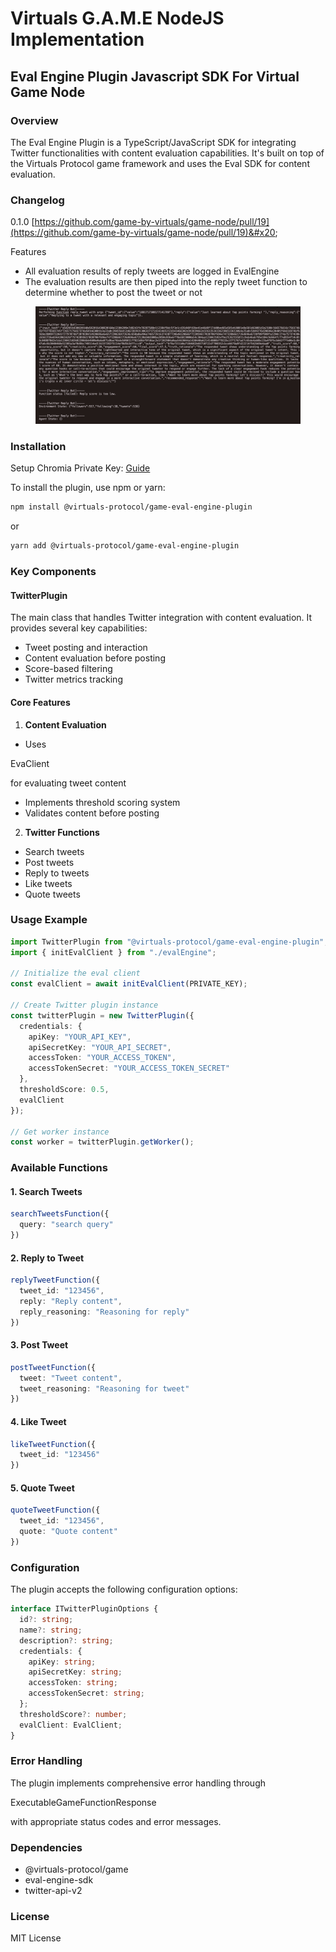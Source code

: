 # Virtuals G.A.M.E NodeJS Implementation

## Eval Engine Plugin Javascript SDK For Virtual Game Node

### Overview

The Eval Engine Plugin is a TypeScript/JavaScript SDK for integrating Twitter functionalities with content evaluation capabilities. It's built on top of the Virtuals Protocol game framework and uses the Eval SDK for content evaluation.



### Changelog

0.1.0 [https://github.com/game-by-virtuals/game-node/pull/19](https://github.com/game-by-virtuals/game-node/pull/19)&#x20;



Features

* All evaluation results of reply tweets are logged in EvalEngine
* The evaluation results are then piped into the reply tweet function to determine whether to post the tweet or not

<figure><img src="../.gitbook/assets/image.png" alt=""><figcaption></figcaption></figure>



### Installation

Setup Chromia Private Key: [Guide](../setup-chromia-account.md)

To install the plugin, use npm or yarn:

```bash
npm install @virtuals-protocol/game-eval-engine-plugin
```

or

```bash
yarn add @virtuals-protocol/game-eval-engine-plugin
```



### Key Components

#### TwitterPlugin

The main class that handles Twitter integration with content evaluation. It provides several key capabilities:

* Tweet posting and interaction
* Content evaluation before posting
* Score-based filtering
* Twitter metrics tracking

#### Core Features

1. **Content Evaluation**

* Uses

EvaClient

for evaluating tweet content

* Implements threshold scoring system
* Validates content before posting

2. **Twitter Functions**

* Search tweets
* Post tweets
* Reply to tweets
* Like tweets
* Quote tweets

### Usage Example

```typescript
import TwitterPlugin from "@virtuals-protocol/game-eval-engine-plugin";
import { initEvalClient } from "./evalEngine";

// Initialize the eval client
const evalClient = await initEvalClient(PRIVATE_KEY);

// Create Twitter plugin instance
const twitterPlugin = new TwitterPlugin({
  credentials: {
    apiKey: "YOUR_API_KEY",
    apiSecretKey: "YOUR_API_SECRET",
    accessToken: "YOUR_ACCESS_TOKEN", 
    accessTokenSecret: "YOUR_ACCESS_TOKEN_SECRET"
  },
  thresholdScore: 0.5,
  evalClient
});

// Get worker instance
const worker = twitterPlugin.getWorker();
```

### Available Functions

#### 1. Search Tweets

```typescript
searchTweetsFunction({
  query: "search query"
})
```

#### 2. Reply to Tweet

```typescript
replyTweetFunction({
  tweet_id: "123456",
  reply: "Reply content",
  reply_reasoning: "Reasoning for reply"
})
```

#### 3. Post Tweet

```typescript
postTweetFunction({
  tweet: "Tweet content",
  tweet_reasoning: "Reasoning for tweet"
})
```

#### 4. Like Tweet

```typescript
likeTweetFunction({
  tweet_id: "123456"  
})
```

#### 5. Quote Tweet

```typescript
quoteTweetFunction({
  tweet_id: "123456",
  quote: "Quote content"
})
```

### Configuration

The plugin accepts the following configuration options:

```typescript
interface ITwitterPluginOptions {
  id?: string;
  name?: string; 
  description?: string;
  credentials: {
    apiKey: string;
    apiSecretKey: string;
    accessToken: string;
    accessTokenSecret: string;
  };
  thresholdScore?: number;
  evalClient: EvalClient;
}
```

### Error Handling

The plugin implements comprehensive error handling through

ExecutableGameFunctionResponse

with appropriate status codes and error messages.

### Dependencies

* @virtuals-protocol/game
* eval-engine-sdk
* twitter-api-v2

### License

MIT License
